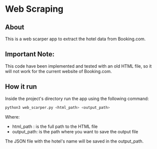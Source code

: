 # Web Scraping

## About
This is a web scarper app to extract the hotel data from Booking.com.

## Important Note:
This code have been implemented and tested with an old HTML file, so it will not work for the current website of Booking.com.

## How it run
Inside the project's directory run the app using the following command:
```bash
python3 web_scarper.py <html_path> <output_path>
```
	
Where:

* html_path : is the full path to the HTML file
* output_path: is the path where you want to save the output file

The JSON file with the hotel's name will be saved in the output_path.